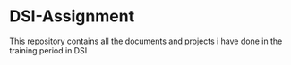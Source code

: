 # DSI-Assignment
This repository contains all the documents and projects i have done in the training period in DSI
